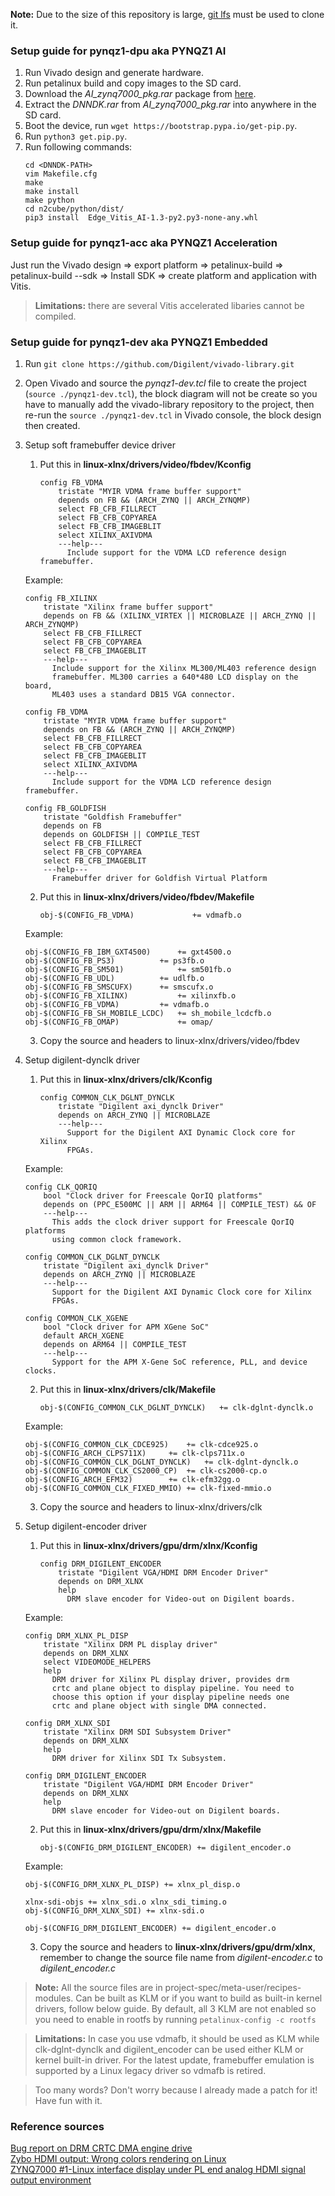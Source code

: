 **Note:** Due to the size of this repository is large, [git lfs](https://git-lfs.github.com/) must be used to clone it.

### Setup guide for pynqz1-dpu aka PYNQZ1 AI
1. Run Vivado design and generate hardware.
2. Run petalinux build and copy images to the SD card.
3. Download the *AI_zynq7000_pkg.rar* package from [here](https://drive.google.com/file/d/1U3HBudJJ9hU-t6KoqeeCiWVs7NrQ_y1M/view?usp=sharing).
3. Extract the *DNNDK.rar* from *AI_zynq7000_pkg.rar* into anywhere in the SD card.
4. Boot the device, run ```wget https://bootstrap.pypa.io/get-pip.py```.
5. Run ```python3 get.pip.py```.
6. Run following commands:
    ```
    cd <DNNDK-PATH>
    vim Makefile.cfg
    make
    make install
    make python
    cd n2cube/python/dist/
    pip3 install  Edge_Vitis_AI-1.3-py2.py3-none-any.whl
    ```

### Setup guide for pynqz1-acc aka PYNQZ1 Acceleration
Just run the Vivado design => export platform => petalinux-build => petalinux-build --sdk => Install SDK => create platform and application with Vitis.

> **Limitations:** there are several Vitis accelerated libaries cannot be compiled.

### Setup guide for pynqz1-dev aka PYNQZ1 Embedded
1. Run ```git clone https://github.com/Digilent/vivado-library.git```
2. Open Vivado and source the *pynqz1-dev.tcl* file to create the project (```source ./pynqz1-dev.tcl```), the block diagram will not be create so you have to manually add the vivado-library repository to the project, then re-run the ```source ./pynqz1-dev.tcl``` in Vivado console, the block design then created.
3. Setup soft framebuffer device driver
	1. Put this in **linux-xlnx/drivers/video/fbdev/Kconfig**
    	```
    	config FB_VDMA
    		tristate "MYIR VDMA frame buffer support"
    		depends on FB && (ARCH_ZYNQ || ARCH_ZYNQMP)
    		select FB_CFB_FILLRECT
    		select FB_CFB_COPYAREA
    		select FB_CFB_IMAGEBLIT
    		select XILINX_AXIVDMA
    		---help---
    		  Include support for the VDMA LCD reference design framebuffer.
        ```
	Example:
	```
	config FB_XILINX
		tristate "Xilinx frame buffer support"
		depends on FB && (XILINX_VIRTEX || MICROBLAZE || ARCH_ZYNQ || ARCH_ZYNQMP)
		select FB_CFB_FILLRECT
		select FB_CFB_COPYAREA
		select FB_CFB_IMAGEBLIT
		---help---
		  Include support for the Xilinx ML300/ML403 reference design
		  framebuffer. ML300 carries a 640*480 LCD display on the board,
		  ML403 uses a standard DB15 VGA connector.

	config FB_VDMA
		tristate "MYIR VDMA frame buffer support"
		depends on FB && (ARCH_ZYNQ || ARCH_ZYNQMP)
		select FB_CFB_FILLRECT
		select FB_CFB_COPYAREA
		select FB_CFB_IMAGEBLIT
		select XILINX_AXIVDMA
		---help---
		  Include support for the VDMA LCD reference design framebuffer.

	config FB_GOLDFISH
		tristate "Goldfish Framebuffer"
		depends on FB
		depends on GOLDFISH || COMPILE_TEST
		select FB_CFB_FILLRECT
		select FB_CFB_COPYAREA
		select FB_CFB_IMAGEBLIT
		---help---
		  Framebuffer driver for Goldfish Virtual Platform
	```
	2. Put this in **linux-xlnx/drivers/video/fbdev/Makefile**
    	```
    	obj-$(CONFIG_FB_VDMA)             += vdmafb.o
        ```
	Example:
	```
	obj-$(CONFIG_FB_IBM_GXT4500)	  += gxt4500.o
	obj-$(CONFIG_FB_PS3)		  += ps3fb.o
	obj-$(CONFIG_FB_SM501)            += sm501fb.o
	obj-$(CONFIG_FB_UDL)		  += udlfb.o
	obj-$(CONFIG_FB_SMSCUFX)	  += smscufx.o
	obj-$(CONFIG_FB_XILINX)           += xilinxfb.o
	obj-$(CONFIG_FB_VDMA)		  += vdmafb.o
	obj-$(CONFIG_FB_SH_MOBILE_LCDC)	  += sh_mobile_lcdcfb.o
	obj-$(CONFIG_FB_OMAP)             += omap/
	```
	3. Copy the source and headers to linux-xlnx/drivers/video/fbdev


4. Setup digilent-dynclk driver
	1. Put this in **linux-xlnx/drivers/clk/Kconfig**
    	```
    	config COMMON_CLK_DGLNT_DYNCLK
    		tristate "Digilent axi_dynclk Driver"
    		depends on ARCH_ZYNQ || MICROBLAZE
    		---help---
    		  Support for the Digilent AXI Dynamic Clock core for Xilinx
    		  FPGAs.
        ```
	Example:
	```
	config CLK_QORIQ
		bool "Clock driver for Freescale QorIQ platforms"
		depends on (PPC_E500MC || ARM || ARM64 || COMPILE_TEST) && OF
		---help---
		  This adds the clock driver support for Freescale QorIQ platforms
		  using common clock framework.

	config COMMON_CLK_DGLNT_DYNCLK
		tristate "Digilent axi_dynclk Driver"
		depends on ARCH_ZYNQ || MICROBLAZE
		---help---
		  Support for the Digilent AXI Dynamic Clock core for Xilinx
		  FPGAs.

	config COMMON_CLK_XGENE
		bool "Clock driver for APM XGene SoC"
		default ARCH_XGENE
		depends on ARM64 || COMPILE_TEST
		---help---
		  Sypport for the APM X-Gene SoC reference, PLL, and device clocks.
	```
	2. Put this in **linux-xlnx/drivers/clk/Makefile**
    	```
        obj-$(CONFIG_COMMON_CLK_DGLNT_DYNCLK)	+= clk-dglnt-dynclk.o
        ```
	Example:
	```
	obj-$(CONFIG_COMMON_CLK_CDCE925)	+= clk-cdce925.o
	obj-$(CONFIG_ARCH_CLPS711X)		+= clk-clps711x.o
	obj-$(CONFIG_COMMON_CLK_DGLNT_DYNCLK)	+= clk-dglnt-dynclk.o
	obj-$(CONFIG_COMMON_CLK_CS2000_CP)	+= clk-cs2000-cp.o
	obj-$(CONFIG_ARCH_EFM32)		+= clk-efm32gg.o
	obj-$(CONFIG_COMMON_CLK_FIXED_MMIO)	+= clk-fixed-mmio.o
	```
	3. Copy the source and headers to linux-xlnx/drivers/clk


5. Setup digilent-encoder driver
	1. Put this in **linux-xlnx/drivers/gpu/drm/xlnx/Kconfig**
    	```
        config DRM_DIGILENT_ENCODER
    		tristate "Digilent VGA/HDMI DRM Encoder Driver"
    		depends on DRM_XLNX
    		help
    		  DRM slave encoder for Video-out on Digilent boards.
        ```
	Example:
	```
	config DRM_XLNX_PL_DISP
		tristate "Xilinx DRM PL display driver"
		depends on DRM_XLNX
		select VIDEOMODE_HELPERS
		help
		  DRM driver for Xilinx PL display driver, provides drm
		  crtc and plane object to display pipeline. You need to
		  choose this option if your display pipeline needs one
		  crtc and plane object with single DMA connected.

	config DRM_XLNX_SDI
		tristate "Xilinx DRM SDI Subsystem Driver"
		depends on DRM_XLNX
		help
		  DRM driver for Xilinx SDI Tx Subsystem.

	config DRM_DIGILENT_ENCODER
		tristate "Digilent VGA/HDMI DRM Encoder Driver"
		depends on DRM_XLNX
		help
		  DRM slave encoder for Video-out on Digilent boards.
	```
	2. Put this in **linux-xlnx/drivers/gpu/drm/xlnx/Makefile**
    	```
        obj-$(CONFIG_DRM_DIGILENT_ENCODER) += digilent_encoder.o
        ```
	Example:
	```
	obj-$(CONFIG_DRM_XLNX_PL_DISP) += xlnx_pl_disp.o

	xlnx-sdi-objs += xlnx_sdi.o xlnx_sdi_timing.o
	obj-$(CONFIG_DRM_XLNX_SDI) += xlnx-sdi.o

	obj-$(CONFIG_DRM_DIGILENT_ENCODER) += digilent_encoder.o
	```
	3. Copy the source and headers to **linux-xlnx/drivers/gpu/drm/xlnx**, remember to change the source file name from *digilent-encoder.c* to *digilent_encoder.c*

> **Note:** All the source files are in project-spec/meta-user/recipes-modules. Can be built as KLM or if you want to build as built-in kernel drivers, follow below guide. By default, all 3 KLM are not enabled so you need to enable in rootfs by running ```petalinux-config -c rootfs```

> **Limitations:** In case you use vdmafb, it should be used as KLM while clk-dglnt-dynclk and digilent_encoder can be used either KLM or kernel built-in driver. For the latest update, framebuffer emulation is supported by a Linux legacy driver so vdmafb is retired.

> Too many words? Don't worry because I already made a patch for it! Have fun with it.

### Reference sources
[Bug report on DRM CRTC DMA engine drive](https://forums.xilinx.com/t5/Video-and-Audio/Bug-report-on-DRM-CRTC-DMA-engine-driver/td-p/1141378)  
[Zybo HDMI output: Wrong colors rendering on Linux](https://forums.xilinx.com/t5/Video-and-Audio/Zybo-HDMI-output-Wrong-colors-rendering-on-Linux/td-p/950612)  
[ZYNQ7000 #1-Linux interface display under PL end analog HDMI signal output environment](https://www.programmersought.com/article/92266162600/)  

